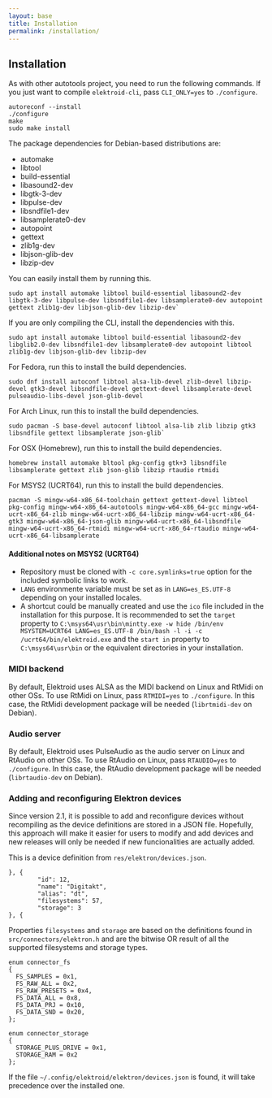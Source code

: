 ```yaml
---
layout: base
title: Installation
permalink: /installation/
---
```


## Installation

As with other autotools project, you need to run the following commands. If you just want to compile `elektroid-cli`, pass `CLI_ONLY=yes` to `./configure`.

```
autoreconf --install
./configure
make
sudo make install
```

The package dependencies for Debian-based distributions are:
- automake
- libtool
- build-essential
- libasound2-dev
- libgtk-3-dev
- libpulse-dev
- libsndfile1-dev
- libsamplerate0-dev
- autopoint
- gettext
- zlib1g-dev
- libjson-glib-dev
- libzip-dev

You can easily install them by running this.

```
sudo apt install automake libtool build-essential libasound2-dev libgtk-3-dev libpulse-dev libsndfile1-dev libsamplerate0-dev autopoint gettext zlib1g-dev libjson-glib-dev libzip-dev`
```

If you are only compiling the CLI, install the dependencies with this.

```
sudo apt install automake libtool build-essential libasound2-dev libglib2.0-dev libsndfile1-dev libsamplerate0-dev autopoint libtool zlib1g-dev libjson-glib-dev libzip-dev
```

For Fedora, run this to install the build dependencies.

```
sudo dnf install autoconf libtool alsa-lib-devel zlib-devel libzip-devel gtk3-devel libsndfile-devel gettext-devel libsamplerate-devel pulseaudio-libs-devel json-glib-devel
```

For Arch Linux, run this to install the build dependencies.

```
sudo pacman -S base-devel autoconf libtool alsa-lib zlib libzip gtk3 libsndfile gettext libsamplerate json-glib`
```

For OSX (Homebrew), run this to install the build dependencies.

```
homebrew install automake bltool pkg-config gtk+3 libsndfile libsamplerate gettext zlib json-glib libzip rtaudio rtmidi
```

For MSYS2 (UCRT64), run this to install the build dependencies.

```
pacman -S mingw-w64-x86_64-toolchain gettext gettext-devel libtool pkg-config mingw-w64-x86_64-autotools mingw-w64-x86_64-gcc mingw-w64-ucrt-x86_64-zlib mingw-w64-ucrt-x86_64-libzip mingw-w64-ucrt-x86_64-gtk3 mingw-w64-x86_64-json-glib mingw-w64-ucrt-x86_64-libsndfile mingw-w64-ucrt-x86_64-rtmidi mingw-w64-ucrt-x86_64-rtaudio mingw-w64-ucrt-x86_64-libsamplerate
```

#### Additional notes on MSYS2 (UCRT64)

* Repository must be cloned with `-c core.symlinks=true` option for the included symbolic links to work.
* `LANG` environmente variable must be set as in `LANG=es_ES.UTF-8` depending on your installed locales.
* A shortcut could be manually created and use the `ico` file included in the installation for this purpose. It is recommended to set the `target` property to `C:\msys64\usr\bin\mintty.exe -w hide /bin/env MSYSTEM=UCRT64 LANG=es_ES.UTF-8 /bin/bash -l -i -c /ucrt64/bin/elektroid.exe` and the `start in` property to `C:\msys64\usr\bin` or the equivalent directories in your installation.

### MIDI backend

By default, Elektroid uses ALSA as the MIDI backend on Linux and RtMidi on other OSs. To use RtMidi on Linux, pass `RTMIDI=yes` to `./configure`. In this case, the RtMidi development package will be needed (`librtmidi-dev` on Debian).

### Audio server

By default, Elektroid uses PulseAudio as the audio server on Linux and RtAudio on other OSs. To use RtAudio on Linux, pass `RTAUDIO=yes` to `./configure`. In this case, the RtAudio development package will be needed (`librtaudio-dev` on Debian).

### Adding and reconfiguring Elektron devices

Since version 2.1, it is possible to add and reconfigure devices without recompiling as the device definitions are stored in a JSON file. Hopefully, this approach will make it easier for users to modify and add devices and new releases will only be needed if new funcionalities are actually added.

This is a device definition from `res/elektron/devices.json`.

```
}, {
        "id": 12,
        "name": "Digitakt",
        "alias": "dt",
        "filesystems": 57,
        "storage": 3
}, {
```

Properties `filesystems` and `storage` are based on the definitions found in `src/connectors/elektron.h` and are the bitwise OR result of all the supported filesystems and storage types.

```
enum connector_fs
{
  FS_SAMPLES = 0x1,
  FS_RAW_ALL = 0x2,
  FS_RAW_PRESETS = 0x4,
  FS_DATA_ALL = 0x8,
  FS_DATA_PRJ = 0x10,
  FS_DATA_SND = 0x20,
};
```

```
enum connector_storage
{
  STORAGE_PLUS_DRIVE = 0x1,
  STORAGE_RAM = 0x2
};
```

If the file `~/.config/elektroid/elektron/devices.json` is found, it will take precedence over the installed one.
